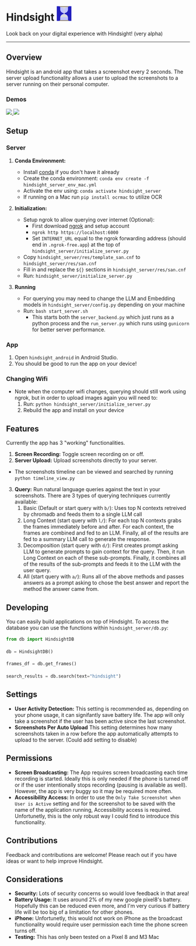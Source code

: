 # Hindsight <img src="https://github.com/cparish312/hindsight/blob/main/assets/hindsight_icon.png" width="40">

Look back on your digital experience with Hindsight! (very alpha)

---

## Overview
Hindsight is an android app that takes a screenshot every 2 seconds. The server upload functionality allows a user to upload the screenshots to a server running on their personal computer.

### Demos
<a href="https://www.loom.com/share/669eecf3c04648d4aae1565ead56273f">
    <img style="max-width:300px;" src="https://cdn.loom.com/sessions/thumbnails/669eecf3c04648d4aae1565ead56273f-with-play.gif">
</a>
<a href="https://www.loom.com/share/8b3f6d4ed66d458c8b901ff5700563be">
    <img style="max-width:300px;" src="https://cdn.loom.com/sessions/thumbnails/8b3f6d4ed66d458c8b901ff5700563be-with-play.gif">
</a>

## Setup
### Server
1) **Conda Environment:**
    *   Install [conda](https://docs.anaconda.com/free/miniconda/miniconda-install/) if you don't have it already
    *   Create the conda environment: `conda env create -f hindsight_server_env_mac.yml`
    *   Activate the env using: `conda activate hindsight_server`
    *   If running on a Mac run `pip install ocrmac` to utilize OCR
2) **Initialization:**
    * Setup ngrok to allow querying over internet (Optional):
        * First download [ngrok](https://ngrok.com/docs/getting-started/) and setup account
        * `ngrok http https://localhost:6000`
        * Set `INTERNET_URL` equal to the ngrok forwarding address (should end in `.ngrok-free.app`) at the top of `hindsight_server/initialize_server.py`
    * Copy `hindsight_server/res/template_san.cnf` to `hindsight_server/res/san.cnf`
    * Fill in and replace the `${}` sections in `hindsight_server/res/san.cnf`
    * Run: `hindsight_server/initialize_server.py`

3) **Running**
    * For querying you may need to change the LLM and Embedding models in `hindsight_server/config.py` depending on your machine
    * Run: `bash start_server.sh`
        * This starts both the `server_backend.py` which just runs as a python process and the `run_server.py` which runs using `gunicorn` for better server performance.

### App
1) Open `hindsight_android` in Android Studio.
2) You should be good to run the app on your device!

### Changing Wifi
* Note when the computer wifi changes, querying should still work using ngrok, but in order to upload images again you will need to:
    1) Run: `python hindsight_server/initialize_server.py`
    2) Rebuild the app and install on your device

## Features
Currently the app has 3 "working" functionalities.
1) **Screen Recording:** Toggle screen recording on or off.
2) **Server Upload:** Upload screenshots directly to your server.
* The screenshots timeline can be viewed and searched by running `python timeline_view.py`
3) **Query:** Run natural language queries against the text in your screenshots. There are 3 types of querying techniques currently available:
    1) Basic (Default or start query with `b/`): Uses top N contexts retreived by chromadb and feeds them to a single LLM call
    2) Long Context (start query with `l/`): For each top N contexts grabs the frames immediately before and after. For each context, the frames are combined and fed to an LLM. Finally, all of the results are fed to a summary LLM call to generate the response.
    3) Decomposition (start query with `d/`): First creates prompt asking LLM to generate prompts to gain context for the query. Then, it run Long Context on each of these sub-prompts. Finally, it combines all of the results of the sub-prompts and feeds it to the LLM with the user query.
    4) All (start query with `a/`): Runs all of the above methods and passes answers as a prompt asking to chose the best answer and report the method the answer came from.

## Developing
You can easily build applications on top of Hindsight.
To access the database you can use the functions within `hindsight_server/db.py`:
```python
from db import HindsightDB

db = HindsightDB()

frames_df = db.get_frames()

search_results = db.search(text="hindsight")
```

## Settings
* **User Activity Detection:** This setting is recommended as, depending on your phone usage, it can signifantly save battery life. The app will only take a screenshot if the user has been active since the last screenshot.
* **Screenshots Per Auto Upload** This setting determines how many screenshots taken in a row before the app automatically attempts to upload to the server. (Could add setting to disable)

## Permissions
* **Screen Broadcasting:** The App requires screen broadcasting each time recording is started. Ideally this is only needed if the phone is turned off or if the user intentionally stops recording (pausing is available as well). However, the app is very buggy so it may be required more often.
* **Accessibility Access:** In order to use the `Only Take Screenshot when User is Active` setting and for the screenshot to be saved with the name of the application running, Accessibility access is required. Unfortunetly, this is the only robust way I could find to introduce this functionality.

## Contributions
Feedback and contributions are welcome! Please reach out if you have ideas or want to help improve Hindsight.

## Considerations
* **Security:** Lots of security concerns so would love feedback in that area!
* **Battery Usage:** It uses around 2% of my new google pixel8's battery. Hopefully this can be reduced even more, and I'm very curious if battery life will be too big of a limitation for other phones.
* **iPhone:** Unfortunetly, this would not work on iPhone as the broadcast functionality would require user permission each time the phone screen turns off.
* **Testing:** This has only been tested on a Pixel 8 and M3 Mac